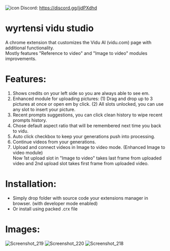 ![icon](https://github.com/user-attachments/assets/7d443a45-c11a-493c-b1c8-b8480c67124f)
Discord: https://discord.gg/jjdPXdhd
# wyrtensi vidu studio
A chrome extension that customizes the Vidu AI (vidu.com) page with additional functionality.<br> Mostly features "Reference to video" and "Image to video" modules improvements.
# Features:
1. Shows credits on your left side so you are always able to see em.
2. Enhanced module for uploading pictures: (1) Drag and drop up to 3 pictures at once or open em by click. (2) All slots unlocked, you can use any slot to insert your picture.
3. Recent prompts suggestions, you can click clean history to wipe recent prompts history.
4. Chose default aspect ratio that will be remembered next time you back to vidu.
5. Auto click checkbox to keep your generations push into processing.
6. Continue videos from your generations.
7. Upload and connect videos in Image to video mode. (Enhanced Image to video module) <br>
Now 1st upload slot in "Image to video" takes last frame from uploaded video and 2nd upload slot takes first frame from uploaded video.


# Installation:
- Simply drop folder with source code your extensions manager in browser. (with developer mode enabled)
- Or install using packed .crx file

# Images:
![Screenshot_219](https://github.com/user-attachments/assets/d633d715-0b67-4cb7-aa13-28db9b9b9c65)
![Screenshot_220](https://github.com/user-attachments/assets/d8971577-4276-49c4-8a89-9d4c83d33a11)
![Screenshot_218](https://github.com/user-attachments/assets/696ab03e-65fe-4a68-bd6e-6f4b0d9a9b87)

